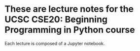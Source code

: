 # These are lecture notes for the UCSC CSE20: Beginning Programming in Python course

Each lecture is composed of a Jupyter notebook.
